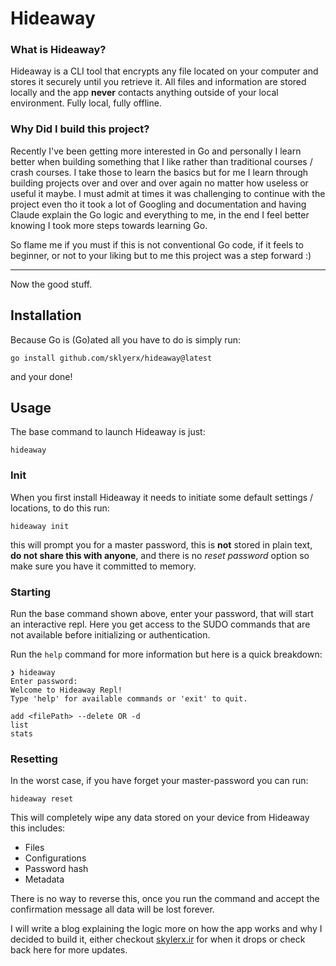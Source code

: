 # Hideaway

### What is Hideaway?

Hideaway is a CLI tool that encrypts any file located on your computer and stores it securely until you retrieve it. All files and information are stored locally and the app **never** contacts anything outside of your local environment. Fully local, fully offline.

### Why Did I build this project?

Recently I've been getting more interested in Go and personally I learn better when building something that I like rather than traditional courses / crash courses. I take those to learn the basics but for me I learn through building projects over and over and over again no matter how useless or useful it maybe. I must admit at times it was challenging to continue with the project even tho it took a lot of Googling and documentation and having Claude explain the Go logic and everything to me, in the end I feel better knowing I took more steps towards learning Go.

So flame me if you must if this is not conventional Go code, if it feels to beginner, or not to your liking but to me this project was a step forward :)

---

Now the good stuff.


## Installation

Because Go is (Go)ated all you have to do is simply run:
```
go install github.com/sklyerx/hideaway@latest
```

and your done!

## Usage

The base command to launch Hideaway is just:
```
hideaway
```

### Init

When you first install Hideaway it needs to initiate some default settings / locations, to do this run:

```
hideaway init
```


this will prompt you for a master password, this is **not** stored in plain text, **do not share this with anyone**, and there is no *reset password* option so make sure you have it committed to memory.

### Starting

Run the base command shown above, enter your password, that will start an interactive repl. Here you get access to the SUDO commands that are not available before initializing or authentication.

Run the `help` command for more information but here is a quick breakdown:

```
❯ hideaway
Enter password: 
Welcome to Hideaway Repl!
Type 'help' for available commands or 'exit' to quit.
```

```
add <filePath> --delete OR -d
list
stats
```

### Resetting

In the worst case, if you have forget your master-password you can run:

```
hideaway reset
```

This will completely wipe any data stored on your device from Hideaway this includes:
- Files
- Configurations
- Password hash
- Metadata

There is no way to reverse this, once you run the command and accept the confirmation message all data will be lost forever.

I will write a blog explaining the logic more on how the app works and why I decided to build it, either checkout [skylerx.ir](https://skylerx.ir/blog) for when it drops or check back here for more updates.